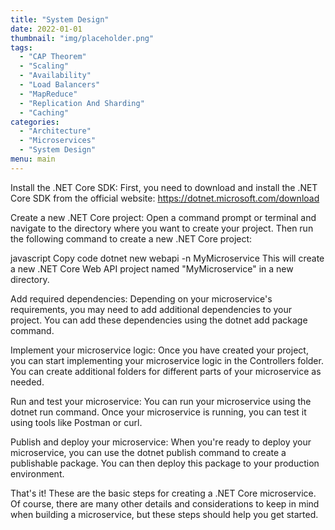 ```yaml
---
title: "System Design"
date: 2022-01-01
thumbnail: "img/placeholder.png"
tags:
  - "CAP Theorem"
  - "Scaling"
  - "Availability"
  - "Load Balancers"
  - "MapReduce"
  - "Replication And Sharding"
  - "Caching"
categories:
  - "Architecture"
  - "Microservices"
  - "System Design"
menu: main
---
```





Install the .NET Core SDK: First, you need to download and install the .NET Core SDK from the official website: https://dotnet.microsoft.com/download

Create a new .NET Core project: Open a command prompt or terminal and navigate to the directory where you want to create your project. Then run the following command to create a new .NET Core project:

javascript
Copy code
dotnet new webapi -n MyMicroservice
This will create a new .NET Core Web API project named "MyMicroservice" in a new directory.

Add required dependencies: Depending on your microservice's requirements, you may need to add additional dependencies to your project. You can add these dependencies using the dotnet add package command.

Implement your microservice logic: Once you have created your project, you can start implementing your microservice logic in the Controllers folder. You can create additional folders for different parts of your microservice as needed.

Run and test your microservice: You can run your microservice using the dotnet run command. Once your microservice is running, you can test it using tools like Postman or curl.

Publish and deploy your microservice: When you're ready to deploy your microservice, you can use the dotnet publish command to create a publishable package. You can then deploy this package to your production environment.

That's it! These are the basic steps for creating a .NET Core microservice. Of course, there are many other details and considerations to keep in mind when building a microservice, but these steps should help you get started.